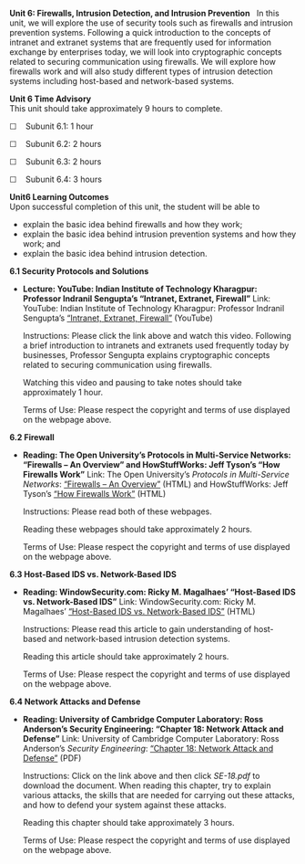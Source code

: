 **Unit 6: Firewalls, Intrusion Detection, and Intrusion Prevention**
<span id="6"></span> 
In this unit, we will explore the use of security tools such as
firewalls and intrusion prevention systems. Following a quick
introduction to the concepts of intranet and extranet systems that are
frequently used for information exchange by enterprises today, we will
look into cryptographic concepts related to securing communication using
firewalls. We will explore how firewalls work and will also study
different types of intrusion detection systems including host-based and
network-based systems.

**Unit 6 Time Advisory**  
This unit should take approximately 9 hours to complete.  
  
 ☐    Subunit 6.1: 1 hour  
  
 ☐    Subunit 6.2: 2 hours  
  
 ☐    Subunit 6.3: 2 hours  
  
 ☐    Subunit 6.4: 3 hours

**Unit6 Learning Outcomes**  
Upon successful completion of this unit, the student will be able to
-   explain the basic idea behind firewalls and how they work;
-   explain the basic idea behind intrusion prevention systems and how
    they work; and
-   explain the basic idea behind intrusion detection.

**6.1 Security Protocols and Solutions** <span id="6.1"></span> 
-   **Lecture: YouTube: Indian Institute of Technology Kharagpur:
    Professor Indranil Sengupta’s “Intranet, Extranet, Firewall”**
    Link: YouTube: Indian Institute of Technology Kharagpur: Professor
    Indranil Sengupta’s [“Intranet, Extranet,
    Firewall”](http://www.youtube.com/watch?v=vS0khTah3zU&feature=related)
    (YouTube)  
      
     Instructions: Please click the link above and watch this video.
    Following a brief introduction to intranets and extranets used
    frequently today by businesses, Professor Sengupta explains
    cryptographic concepts related to securing communication using
    firewalls.  
      
     Watching this video and pausing to take notes should take
    approximately 1 hour.  
      
     Terms of Use: Please respect the copyright and terms of use
    displayed on the webpage above.

**6.2 Firewall** <span id="6.2"></span> 
-   **Reading: The Open University’s Protocols in Multi-Service
    Networks: “Firewalls – An Overview” and HowStuffWorks: Jeff Tyson’s
    “How Firewalls Work”**
    Link: The Open University’s *Protocols in Multi-Service Networks*:
    [“Firewalls – An
    Overview”](http://www.open.edu/openlearn/science-maths-technology/computing-and-ict/systems-computer/network-security/content-section-9.3)
    (HTML) and HowStuffWorks: Jeff Tyson’s [“How Firewalls
    Work”](http://www.howstuffworks.com/firewall.htm) (HTML)  
      
     Instructions: Please read both of these webpages.  
      
     Reading these webpages should take approximately 2 hours.  
      
     Terms of Use: Please respect the copyright and terms of use
    displayed on the webpage above.

**6.3 Host-Based IDS vs. Network-Based IDS** <span id="6.3"></span> 
-   **Reading: WindowSecurity.com: Ricky M. Magalhaes’ “Host-Based IDS
    vs. Network-Based IDS”**
    Link: WindowSecurity.com: Ricky M. Magalhaes’ [“Host-Based IDS vs.
    Network-Based
    IDS”](http://www.windowsecurity.com/articles/Hids_vs_Nids_Part1.html)
    (HTML)  
      
     Instructions: Please read this article to gain understanding of
    host-based and network-based intrusion detection systems.  
      
     Reading this article should take approximately 2 hours.  
      
     Terms of Use: Please respect the copyright and terms of use
    displayed on the webpage above.

**6.4 Network Attacks and Defense** <span id="6.4"></span> 
-   **Reading: University of Cambridge Computer Laboratory: Ross
    Anderson’s Security Engineering: “Chapter 18: Network Attack and
    Defense”**
    Link: University of Cambridge Computer Laboratory: Ross Anderson’s
    *Security Engineering*: [“Chapter 18: Network Attack and
    Defense”](http://www.cl.cam.ac.uk/~rja14/Papers/) (PDF)  
      
     Instructions: Click on the link above and then click *SE-18.pdf* to
    download the document. When reading this chapter, try to explain
    various attacks, the skills that are needed for carrying out these
    attacks, and how to defend your system against these attacks.  
      
     Reading this chapter should take approximately 3 hours.  
      
     Terms of Use: Please respect the copyright and terms of use
    displayed on the webpage above.



